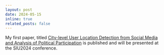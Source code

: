 ```yaml
---
layout: post
date: 2024-05-15
inline: true
related_posts: false
---
```


My first paper, titled <a href="https://www.nature.com/articles/s41598-024-58006-w">City-level User Location Detection from Social Media and Analysis of Political Participation</a> is published and will be presented at the SIU2024 conference.
